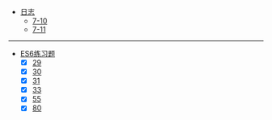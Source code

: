 * [日志](docs/24942/)
  * [7-10](docs/07-10)
  * [7-11](docs/07-11)


---

* [ES6练习题](docs/24942/)
  * [x] [29](tests/29.js)
  * [x] [30](tests/30.js)
  * [x] [31](tests/31.js)
  * [x] [33](tests/33.js)
  * [x] [55](tests/55.js)
  * [x] [80](tests/80.js)